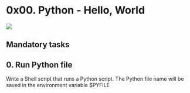 # 0x00. Python - Hello, World

![](https://s3.amazonaws.com/intranet-projects-files/holbertonschool-higher-level_programming%2B/231/48a9fdbd67c84a328a9df9ec8d93b9ac2458ac37721d7d53e51a27fb2bdc5263.jpg)

## Mandatory tasks
## 0. Run Python file

Write a Shell script that runs a Python script.
The Python file name will be saved in the environment variable $PYFILE

